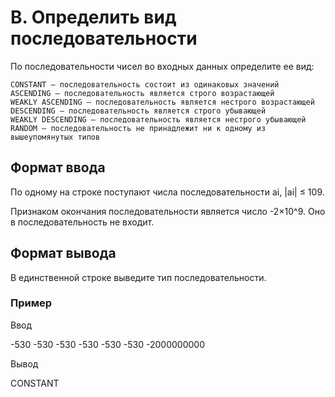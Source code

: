 # B. Определить вид последовательности

По последовательности чисел во входных данных определите ее вид:

    CONSTANT – последовательность состоит из одинаковых значений
    ASCENDING – последовательность является строго возрастающей
    WEAKLY ASCENDING – последовательность является нестрого возрастающей
    DESCENDING – последовательность является строго убывающей
    WEAKLY DESCENDING – последовательность является нестрого убывающей
    RANDOM – последовательность не принадлежит ни к одному из вышеупомянутых типов

## Формат ввода

По одному на строке поступают числа последовательности ai, |ai| ≤ 109.

Признаком окончания последовательности является число -2×10^9. Оно в последовательность не входит.

## Формат вывода

В единственной строке выведите тип последовательности.

### Пример

Ввод

-530
-530
-530
-530
-530
-530
-2000000000

Вывод

CONSTANT
